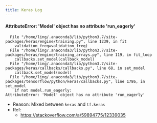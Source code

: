 ```yaml
---
title: Keras Log
---
```


#### AttributeError: 'Model' object has no attribute 'run_eagerly'

```
  File "/home/ling/.anaconda3/lib/python3.7/site-packages/keras/engine/training.py", line 1239, in fit
    validation_freq=validation_freq)
  File "/home/ling/.anaconda3/lib/python3.7/site-packages/keras/engine/training_arrays.py", line 119, in fit_loop
    callbacks.set_model(callback_model)
  File "/home/ling/.anaconda3/lib/python3.7/site-packages/keras/callbacks/callbacks.py", line 68, in set_model
    callback.set_model(model)
  File "/home/ling/.anaconda3/lib/python3.7/site-packages/tensorflow/python/keras/callbacks.py", line 1786, in set_model
    if not model.run_eagerly:
AttributeError: 'Model' object has no attribute 'run_eagerly'
```

- Reason: Mixed between `keras` and `tf.keras`
- Ref:
    - https://stackoverflow.com/a/59894775/12339035